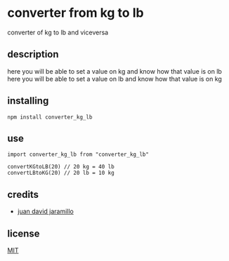 # converter from kg to lb

converter of kg to lb and viceversa

## description
here you will be able to set a value on kg and know how that value is on lb
here you will be able to set a value on lb and know how that value is on kg

## installing

```
npm install converter_kg_lb
```

## use

```
import converter_kg_lb from "converter_kg_lb"

convertKGtoLB(20) // 20 kg = 40 lb
convertLBtoKG(20) // 20 lb = 10 kg
```

## credits

- [juan david jaramillo](https://twitter.com/juandajrm)

## license
[MIT](https://opensource.org/licenses/MIT)
